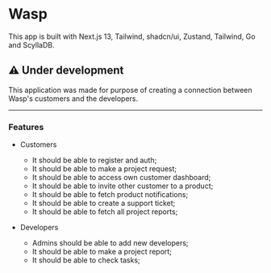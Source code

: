 # Wasp

This app is built with Next.js 13, Tailwind, shadcn/ui, Zustand, Tailwind, Go and ScyllaDB.

## ⚠️ Under development

This application was made for purpose of creating a connection between Wasp's customers and the developers.

---

### Features

- Customers
  - It should be able to register and auth;
  - It should be able to make a project request;
  - It should be able to access own customer dashboard;
  - It should be able to invite other customer to a product;
  - It should be able to fetch product notifications;
  - It should be able to create a support ticket;
  - It should be able to fetch all project reports;

- Developers 
  - Admins should be able to add new developers; 
  - It should be able to make a project report;
  - It should be able to check tasks;     

